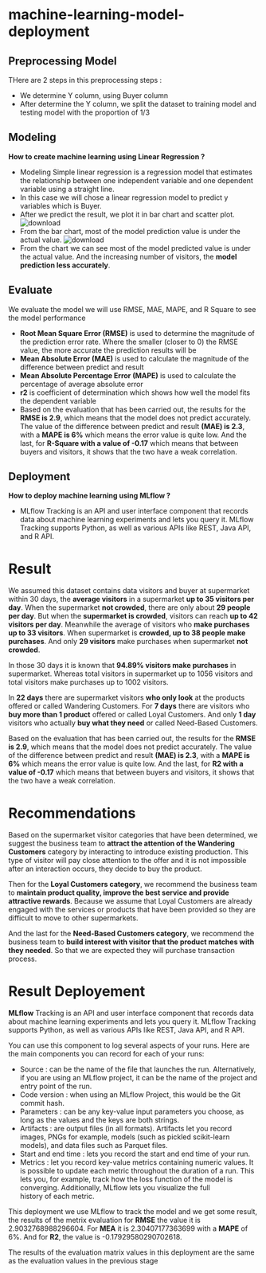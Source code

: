 # machine-learning-model-deployment

## Preprocessing Model
THere are 2 steps in this preprocessing steps :
- We determine Y column, using Buyer column
- After determine the Y column, we split the dataset to training model and testing model with the proportion of 1/3

## Modeling
**How to create machine learning using Linear Regression ?**
- Modeling Simple linear regression is a regression model that estimates the relationship between one independent variable and one dependent variable using a straight line.
- In this case we will chose a linear regression model to predict y variables which is Buyer. 
- After we predict the result, we plot it in bar chart and scatter plot.
![download](https://user-images.githubusercontent.com/113870155/202477662-a3ccfec2-5e99-47e6-82dc-525c9d67dd85.png) 
- From the bar chart, most of the model prediction value is under the actual value.
![download](https://user-images.githubusercontent.com/113870155/202478089-c0d1f811-4679-4493-8a8d-0da3408d81c5.png)
- From the chart we can see most of the model predicted value is under the actual value. And the increasing number of visitors, the **model prediction less accurately**.

## Evaluate 
We evaluate the model we will use RMSE, MAE, MAPE, and R Square to see the model performance
- **Root Mean Square Error (RMSE)** is used to determine the magnitude of the prediction error rate. Where the smaller (closer to 0) the RMSE value, the more accurate the prediction results will be
- **Mean Absolute Error (MAE)** is used to calculate the magnitude of the difference between predict and result
- **Mean Absolute Percentage Error (MAPE)** is used to calculate the percentage of average absolute error
- **r2** is coefficient of determination which shows how well the model fits the dependent variable
- Based on the evaluation that has been carried out, the results for the **RMSE is 2.9**, which means that the model does not predict accurately. The value of the difference between predict and result **(MAE) is 2.3**, with a **MAPE is 6%** which means the error value is quite low. And the last, for **R-Square with a value of -0.17** which means that between buyers and visitors, it shows that the two have a weak correlation.

## Deployment
**How to deploy machine learning using MLflow ?**
- MLflow Tracking is an API and user interface component that records data about machine learning experiments and lets you query it. MLflow Tracking supports Python, as well as various APIs like REST, Java API, and R API.

# Result
We assumed this dataset contains data visitors and buyer at supermarket within 30 days, the **average visitors** in a supermarket **up to 35 visitors per day**. When the supermarket **not crowded**, there are only about **29 people per day**. But when the **supermarket is crowded**, visitors can reach **up to 42 visitors per day**.
Meanwhile the average of visitors who **make purchases up to 33 visitors**. When supermarket is **crowded, up to 38 people make purchases**. And only **29 visitors** make purchases when supermarket **not crowded**. 

In those 30 days it is known that **94.89% visitors make purchases** in supermarket. Whereas total visitors in supermarket up to 1056 visitors and total visitors make purchases up to 1002 visitors. 

In **22 days** there are supermarket visitors **who only look** at the products offered or called Wandering Customers. For **7 days** there are visitors who **buy more than 1 product** offered or called Loyal Customers. And only **1 day** visitors who actually **buy what they need** or called Need-Based Customers.

Based on the evaluation that has been carried out, the results for the **RMSE is 2.9**, which means that the model does not predict accurately. The value of the difference between predict and result **(MAE) is 2.3**, with a **MAPE is 6%** which means the error value is quite low. And the last, for **R2 with a value of -0.17** which means that between buyers and visitors, it shows that the two have a weak correlation.

# Recommendations
Based on the supermarket visitor categories that have been determined, we suggest the business team to **attract the attention of the Wandering Customers** category by interacting to introduce existing production. This type of visitor will pay close attention to the offer and it is not impossible after an interaction occurs, they decide to buy the product. 

Then for the **Loyal Customers category**, we recommend the business team to **maintain product quality, improve the best service and provide attractive rewards**. Because we assume that Loyal Customers are already engaged with the services or products that have been provided so they are difficult to move to other supermarkets.

And the last for the **Need-Based Customers category**, we recommend the business team to **build interest with visitor that the product matches with they needed**. So that we are expected they will purchase transaction process.

# Result Deployement
**MLflow** Tracking is an API and user interface component that records data about machine learning experiments and lets you query it. MLflow Tracking supports Python, as well as various APIs like REST, Java API, and R API.

You can use this component to log several aspects of your runs. Here are the main components you can record for each of your runs:

- Source : can be the name of the file that launches the run. Alternatively, if you are using an MLflow project, it can be the name of the project and entry point of the run.
- Code version : when using an MLflow Project, this would be the Git commit hash.
- Parameters : can be any key-value input parameters you choose, as long as the values and the keys are both strings.
- Artifacts : are output files (in all formats). Artifacts let you record images, PNGs for example, models (such as pickled scikit-learn models), and data files such as Parquet files.
- Start and end time : lets you record the start and end time of your run.
- Metrics : let you record key-value metrics containing numeric values. It is possible to update each metric throughout the duration of a run. This lets you, for example, track how the loss function of the model is converging. Additionally, MLflow lets you visualize the full history of each metric.

This deployment we use MLflow to track the model and we get some result, the results of the metrix evaluation for **RMSE** the value it is 2.9032768988296604. For **MEA** it is 2.30407177363699 with a **MAPE** of 6%. And for **R2**, the value is -0.17929580290702618.

The results of the evaluation matrix values in this deployment are the same as the evaluation values in the previous stage
